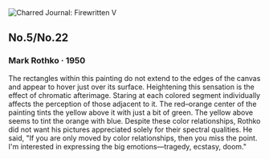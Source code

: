 <div class="artwork-of-the-day">
  <div class="container">
    <div class="img-wrapper">
      <img
        src="https://uploads2.wikiart.org/images/mark-rothko/no-5-no-22.jpg!Large.jpg"
        alt="Charred Journal: Firewritten V" />
    </div>
    <div class="artwork-detail">
      <div class="artwork-origin"> 
        <h2 class="artwork-name">No.5/No.22</h2>
        <h3 class="artist">
          Mark Rothko
                    ·  1950
        </h3>
      </div>
      <p class="description">
        <span class="artwork-description-text ng-binding" ng-bind-html="viewModel.ArtworkOfTheDay.Description | unsafe">The rectangles within this painting do not extend to the edges of the canvas and appear to hover just over its surface. Heightening this sensation is the effect of chromatic afterimage. Staring at each colored segment individually affects the perception of those adjacent to it. The red–orange center of the painting tints the yellow above it with just a bit of green. The yellow above seems to tint the orange with blue. Despite these color relationships, Rothko did not want his pictures appreciated solely for their spectral qualities. He said, "If you are only moved by color relationships, then you miss the point. I'm interested in expressing the big emotions—tragedy, ecstasy, doom."</span>
                        <div class="text-shadow-container" ng-show="showShadow" style=""></div>
      </p>
    </div>
  </div>

</div>
